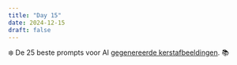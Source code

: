 ```yaml
---
title: "Day 15"
date: 2024-12-15
draft: false
---
```


❄️ De 25 beste prompts voor AI [gegenereerde kerstafbeeldingen](https://openart.ai/blog/post/stable-diffusion-prompts-for-christmas). 📚
